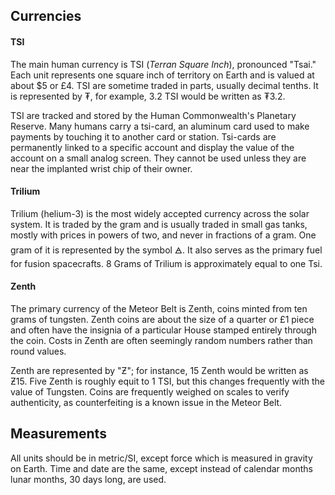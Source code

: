 ## Currencies
#### TSI
The main human currency is TSI (_Terran Square Inch_), pronounced "Tsai." Each unit represents one square inch of territory on Earth and is valued at about $5 or £4. TSI are sometime traded in parts, usually decimal tenths. It is represented by ₮, for example, 3.2 TSI would be written as ₮3.2.

TSI are tracked and stored by the Human Commonwealth's Planetary Reserve. Many humans carry a tsi-card, an aluminum card used to make payments by touching it to another card or station. Tsi-cards are permanently linked to a specific account and display the value of the account on a small analog screen. They cannot be used unless they are near the implanted wrist chip of their owner.
#### Trilium
Trilium (helium-3) is the most widely accepted currency across the solar system. It is traded by the gram and is usually traded in small gas tanks, mostly with prices in powers of two, and never in fractions of a gram. One gram of it is represented by the symbol 🜁. It also serves as the primary fuel for fusion spacecrafts. 8 Grams of Trilium is approximately equal to one Tsi.
#### Zenth
The primary currency of the Meteor Belt is Zenth, coins minted from ten grams of tungsten. Zenth coins are about the size of a quarter or £1 piece and often have the insignia of a particular House stamped entirely through the coin. Costs in Zenth are often seemingly random numbers rather than round values.

Zenth are represented by "Ƶ"; for instance, 15 Zenth would be written as Ƶ15. Five Zenth is roughly equit to 1 TSI, but this changes frequently with the value of Tungsten. Coins are frequently weighed on scales to verify authenticity, as counterfeiting is a known issue in the Meteor Belt.
## Measurements
All units should be in metric/SI, except force which is measured in gravity on Earth. Time and date are the same, except instead of calendar months lunar months, 30 days long, are used.
